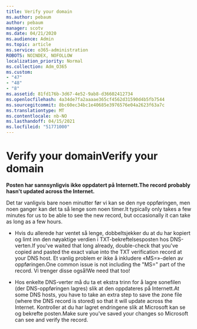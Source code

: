 ```yaml
---
title: Verify your domain
ms.author: pebaum
author: pebaum
manager: scotv
ms.date: 04/21/2020
ms.audience: Admin
ms.topic: article
ms.service: o365-administration
ROBOTS: NOINDEX, NOFOLLOW
localization_priority: Normal
ms.collection: Adm_O365
ms.custom:
- "47"
- "48"
- "8"
ms.assetid: 81fd176b-3d67-4e52-9ab8-d36602412734
ms.openlocfilehash: 4a34de7fa2aaaae365cf4562d31590d4b5fb7544
ms.sourcegitcommit: 8bc60ec34bc1e40685e3976576e04a2623f63a7c
ms.translationtype: MT
ms.contentlocale: nb-NO
ms.lasthandoff: 04/15/2021
ms.locfileid: "51771000"
---
```

# <a name="verify-your-domain"></a><span data-ttu-id="fada9-102">Verify your domain</span><span class="sxs-lookup"><span data-stu-id="fada9-102">Verify your domain</span></span>

 <span data-ttu-id="fada9-103">**Posten har sannsynligvis ikke oppdatert på Internett.**</span><span class="sxs-lookup"><span data-stu-id="fada9-103">**The record probably hasn't updated across the Internet.**</span></span>
  
<span data-ttu-id="fada9-104">Det tar vanligvis bare noen minutter før vi kan se den nye oppføringen, men noen ganger kan det ta så lenge som noen timer.</span><span class="sxs-lookup"><span data-stu-id="fada9-104">It typically only takes a few minutes for us to be able to see the new record, but occasionally it can take as long as a few hours.</span></span> 
  
- <span data-ttu-id="fada9-105">Hvis du allerede har ventet så lenge, dobbeltsjekker du at du har kopiert og limt inn den nøyaktige verdien i TXT-bekreftelsesposten hos DNS-verten.</span><span class="sxs-lookup"><span data-stu-id="fada9-105">If you've waited that long already, double-check that you've copied and pasted the exact value into the TXT verification record at your DNS host.</span></span> <span data-ttu-id="fada9-106">Et vanlig problem er ikke å inkludere «MS=»-delen av oppføringen.</span><span class="sxs-lookup"><span data-stu-id="fada9-106">One common issue is not including the "MS=" part of the record.</span></span> <span data-ttu-id="fada9-107">Vi trenger disse også!</span><span class="sxs-lookup"><span data-stu-id="fada9-107">We need that too!</span></span>

- <span data-ttu-id="fada9-108">Hos enkelte DNS-verter må du ta et ekstra trinn for å lagre sonefilen (der DNS-oppføringen lagres) slik at den oppdateres på Internett.</span><span class="sxs-lookup"><span data-stu-id="fada9-108">At some DNS hosts, you have to take an extra step to save the zone file (where the DNS record is stored) so that it will update across the Internet.</span></span> <span data-ttu-id="fada9-109">Kontroller at du har lagret endringene slik at Microsoft kan se og bekrefte posten.</span><span class="sxs-lookup"><span data-stu-id="fada9-109">Make sure you've saved your changes so Microsoft can see and verify the record.</span></span>
